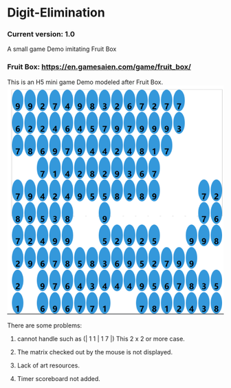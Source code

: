# Digit-Elimination
### Current version: 1.0

A small game Demo imitating Fruit Box

### Fruit Box: https://en.gamesaien.com/game/fruit_box/

This is an H5 mini game Demo modeled after Fruit Box.
![Temp](Temp.jpg)

There are some problems: 
1. cannot handle such as (| 1 1 | 1 7 |) This 2 x 2 or more case.

2. The matrix checked out by the mouse is not displayed.

3. Lack of art resources.

4. Timer scoreboard not added.
